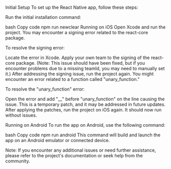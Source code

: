 Initial Setup
To set up the React Native app, follow these steps:

Run the initial installation command:

bash
Copy code
npm run newclear
Running on iOS
Open Xcode and run the project. You may encounter a signing error related to the react-core package.

To resolve the signing error:

Locate the error in Xcode.
Apply your own team to the signing of the react-core package.
(Note: This issue should have been fixed, but if you encounter problems due to a missing teamId, you may need to manually set it.)
After addressing the signing issue, run the project again. You might encounter an error related to a function called "unary_function."

To resolve the "unary_function" error:

Open the error and add "__" before "unary_function" on the line causing the issue.
This is a temporary patch, and it may be addressed in future updates.
After applying the patches, run the project on iOS again. It should now run without issues.

Running on Android
To run the app on Android, use the following command:

bash
Copy code
npm run android
This command will build and launch the app on an Android emulator or connected device.

Note: If you encounter any additional issues or need further assistance, please refer to the project's documentation or seek help from the community.
